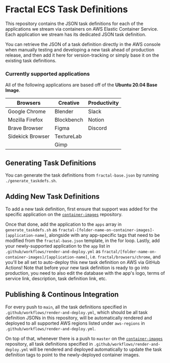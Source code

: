 # Fractal ECS Task Definitions

This repository contains the JSON task definitions for each of the applications we stream via containers on AWS Elastic Container Service. Each application we stream has its dedicated JSON task definition. 

You can retrieve the JSON of a task definition directly in the AWS console when manually testing and developing a new task ahead of production release, and then add it here for version-tracking or simply base it on the existing task definitions.

### Currently supported applications

All of the following applications are based off of the **Ubuntu 20.04 Base Image**.

| Browsers         | Creative       | Productivity |
| ---------------- | -------------- | ------------ |
| Google Chrome    | Blender        | Slack        |
| Mozilla Firefox  | Blockbench     | Notion       |
| Brave Browser    | Figma          | Discord      |
| Sidekick Browser | TextureLab     |              |
|                  | Gimp           |              |

## Generating Task Definitions

You can generate the task definitions from `fractal-base.json` by running `./generate_taskdefs.sh`.

## Adding New Task Definitions

To add a new task definition, first ensure that support was added for the specific application on the [`container-images`](https://github.com/fractal/container-images) repository.

Once that done, add the application to the `apps` array in `generate_taskdefs.sh` as `fractal-[folder-name-on-container-images]-[application-name]`, alongside with any app-specific tags that need to be modified from the `fractal-base.json` template, in the for loop. Lastly, add your newly-supported application to the `app` list in `.github/workflows/render-and-deploy.yml` as `fractal/[folder-name-on-container-images]/[application-name]`, i.e. `fractal/browsers/chrome`, and you'll be all set to auto-deploy this new task definition on AWS via GitHub Actions! Note that before your new task definition is ready to go into production, you need to also edit the database with the app's logo, terms of service link, description, task definition link, etc.

## Publishing & Continous Integration

For every push to `main`, all the task definitions specified in `.github/workflows/render-and-deploy.yml`, which should be all task definition JSONs in this repository, will be automatically rendered and deployed to all supported AWS regions listed under `aws-regions` in `.github/workflows/render-and-deploy.yml`. 

On top of that, whenever there is a push to `master` on the [`container-images`](https://github.com/fractal/container-images) repository, all task definitions specified in `.github/workflows/render-and-deploy.yml` will be rendered and deployed automatically to update the task definition tags to point to the newly-deployed container images.
